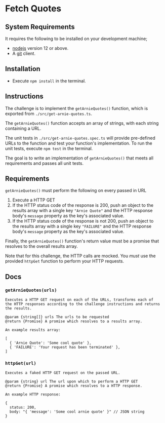 # Fetch Quotes

## System Requirements

It requires the following to be installed on your development machine;
* [nodejs](https://nodejs.org/en/download/) version 12 or above.
* A [git](https://git-scm.com/downloads) client.

## Installation
* Execute `npm install` in the terminal.

## Instructions

The challenge is to implement the `getArnieQuotes()` function, which is exported from `./src/get-arnie-quotes.ts`.

The `getArnieQuotes()` function accepts an array of strings, with each string containing a URL.

The unit tests in `./src/get-arnie-quotes.spec.ts` will provide pre-defined URLs to the function and test your function's implementation. To run the unit tests, execute `npm test` in the terminal.

The goal is to write an implementation of `getArnieQuotes()` that meets all requirements and passes all unit tests.

## Requirements
`getArnieQuotes()` must perform the following on every passed in URL

1. Execute a HTTP GET
2. If the HTTP status code of the response is 200, push an object to the results array with a single key `"Arnie Quote"` and the HTTP response body's `message` property as the key's associated value.
3. If the HTTP status code of the response is not 200, push an object to the results array with a single key `"FAILURE"` and the HTTP response body's `message` property as the key's associated value.

Finally, the `getArnieQuotes()` function's return value must be a promise that resolves to the overall results array.

Note that for this challenge, the HTTP calls are mocked. You *must* use the provided `httpGet` function to perform your HTTP requests.


## Docs

### `getArnieQuotes(urls)`

```jsdoc
Executes a HTTP GET request on each of the URLs, transforms each of the HTTP responses according to the challenge instructions and returns the results.

@param {string[]} urls The urls to be requested
@return {Promise} A promise which resolves to a results array.

An example results array:

[
  { 'Arnie Quote': 'Some cool quote' },
  { 'FAILURE': 'Your request has been terminated' },
]
```

### `httpGet(url)`

```jsdoc
Executes a faked HTTP GET request on the passed URL.

@param {string} url The url upon which to perform a HTTP GET
@return {Promise} A promise which resolves to a HTTP response.

An example HTTP response:

{
  status: 200,
  body: "{ 'message': 'Some cool arnie quote' }" // JSON string
}

```
